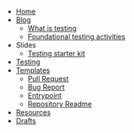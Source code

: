 <!-- docs/_sidebar.md -->

* [Home](/)
* [Blog](blog/readme.md)
  * [What is testing](blog/what-is-testing.md)
  * [Foundational testing activities](blog/foundational-testing-activities.md)
* Slides
  * [Testing starter kit](slides/testing-starter-kit.pdf)
* [Testing](testing.md)
* [Templates](templates/readme.md)
    * [Pull Request](templates/pull-request.md)
    * [Bug Report](templates/bug-report.md)
    * [Entrypoint](templates/entrypoint.md)
    * [Repository Readme](templates/repo-readme.md)
* [Resources](resources.md)
* [Drafts](drafts.md)
